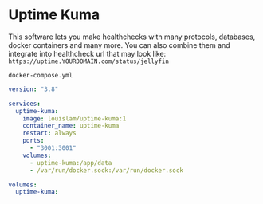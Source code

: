 # Uptime Kuma
This software lets you make healthchecks with many protocols, databases, docker containers and many more. You can also combine them and integrate into healthcheck url that may look like: ``https://uptime.YOURDOMAIN.com/status/jellyfin``

``docker-compose.yml``
```yaml
version: "3.8"

services:
  uptime-kuma:
    image: louislam/uptime-kuma:1
    container_name: uptime-kuma
    restart: always
    ports:
      - "3001:3001"
    volumes:
      - uptime-kuma:/app/data
      - /var/run/docker.sock:/var/run/docker.sock

volumes:
  uptime-kuma:

```
